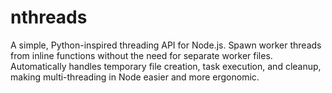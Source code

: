 # nthreads
A simple, Python-inspired threading API for Node.js. Spawn worker threads from inline functions without the need for separate worker files. Automatically handles temporary file creation, task execution, and cleanup, making multi-threading in Node easier and more ergonomic.
